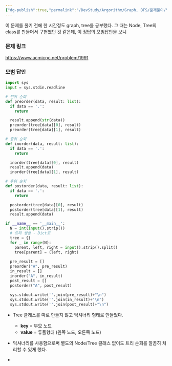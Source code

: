 ```yaml
---
{"dg-publish":true,"permalink":"/DevStudy/Argorithm/Graph, BFS/문제풀이/백준 1991 - 트리 순회/","noteIcon":"","created":"2025-07-24T20:51:50.724+09:00","updated":"2025-08-01T01:08:45.131+09:00"}
---
```




이 문제를 풀기 전에 한 시간정도 graph, tree를 공부했다.
그 때는 Node, Tree의 class를 만들어서 구현했던 것 같은데, 이 정답의 모범답안을 보니 

### 문제 링크 

https://www.acmicpc.net/problem/1991


### 모범 답안 

```python
import sys
input = sys.stdin.readline

# 전위 순회 
def preorder(data, result: list):
  if data == '.':
    return

  result.append(str(data))
  preorder(tree[data][0], result)
  preorder(tree[data][1], result)

# 중위 순회 
def inorder(data, result: list):
  if data == '.':
    return

  inorder(tree[data][0], result)
  result.append(data)
  inorder(tree[data][1], result)

# 후위 순회 
def postorder(data, result: list):
  if data == '.':
    return

  postorder(tree[data][0], result)
  postorder(tree[data][1], result)
  result.append(data)

if __name__ == '__main__':
  N = int(input().strip())
  # 트리 생성 - Dict로
  tree = {}
  for _ in range(N):
    parent, left, right = input().strip().split()
    tree[parent] = (left, right)
    
  pre_result = []
  preorder("A", pre_result)
  in_result = []
  inorder("A", in_result)
  post_result = []
  postorder("A", post_result)
  
  sys.stdout.write(''.join(pre_result)+"\n")
  sys.stdout.write(''.join(in_result)+"\n")
  sys.stdout.write(''.join(post_result)+"\n")
```

- Tree 클래스를 따로 만들지 않고 딕셔너리 형태로 만들었다.
	- **key** = 부모 노드
	- **value** = 튜플형태 (왼쪽 노드, 오른쪽 노드)
- 딕셔너리를 사용함으로써 별도의 Node/Tree 클래스 없이도 트리 순회를 깔끔히 처리할 수 있게 했다.
	  
- 
